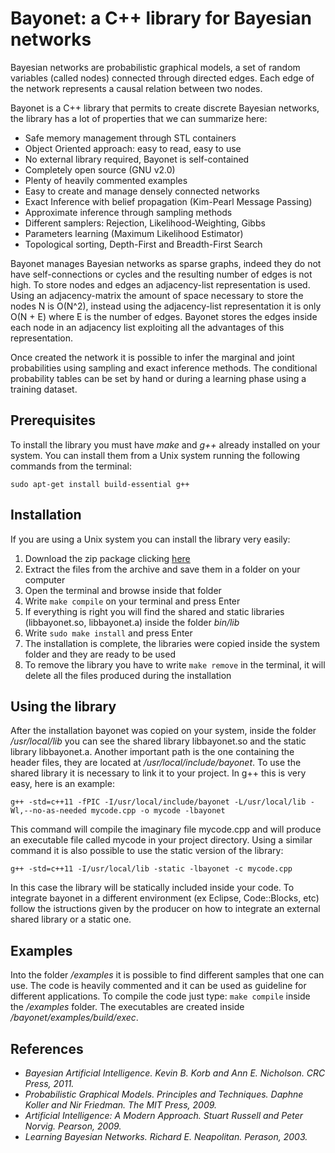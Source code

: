 Bayonet: a C++ library for Bayesian networks
============================================

Bayesian networks are probabilistic graphical models, a set of random variables (called nodes) connected through directed edges. Each edge of the network represents a causal relation between two nodes. 

Bayonet is a C++ library that permits to create discrete Bayesian networks, the library has a lot of properties that we can summarize here:

- Safe memory management through STL containers
- Object Oriented approach: easy to read, easy to use
- No external library required, Bayonet is self-contained
- Completely open source (GNU v2.0)
- Plenty of heavily commented examples
- Easy to create and manage densely connected networks
- Exact Inference with belief propagation (Kim-Pearl Message Passing)
- Approximate inference through sampling methods
- Different samplers: Rejection, Likelihood-Weighting, Gibbs
- Parameters learning (Maximum Likelihood Estimator)
- Topological sorting, Depth-First and Breadth-First Search

Bayonet manages Bayesian networks as sparse graphs, indeed they do not have self-connections or cycles and the resulting number of edges is not high. To store nodes and edges an adjacency-list representation is used. Using an adjacency-matrix the amount of space necessary to store the nodes N is O(N^2), instead using the adjacency-list representation it is only O(N + E) where E is the number of edges. Bayonet stores the edges inside each node in an adjacency list exploiting all the advantages of this representation.

Once created the network it is possible to infer the marginal and joint probabilities using sampling and exact inference methods. The conditional probability tables can be set by hand or during a learning phase using a training dataset.


Prerequisites
--------------

To install the library you must have *make* and *g++* already installed on your system.
You can install them from a Unix system running the following commands from the terminal:

 `sudo apt-get install build-essential g++`


Installation
------------

If you are using a Unix system you can install the library very easily:

1. Download the zip package clicking [here](https://github.com/mpatacchiola/bayonet/archive/master.zip)
2. Extract the files from the archive and save them in a folder on your computer
3. Open the terminal and browse inside that folder
4. Write `make compile` on your terminal and press Enter
5. If everything is right you will find the shared and static libraries (libbayonet.so, libbayonet.a) inside the folder *bin/lib*
6. Write `sudo make install` and press Enter
7. The installation is complete, the libraries were copied inside the system folder and they are ready to be used
8. To remove the library you have to write `make remove` in the terminal, it will delete all the files produced during the installation


Using the library
-----------------

After the installation bayonet was copied on your system, inside the folder */usr/local/lib* you can see the shared library libbayonet.so and the static library libbayonet.a. Another important path is the one containing the header files, they are located at */usr/local/include/bayonet*. 
To use the shared library it is necessary to link it to your project. In g++ this is very easy, here is an example:

`g++ -std=c++11 -fPIC -I/usr/local/include/bayonet -L/usr/local/lib -Wl,--no-as-needed mycode.cpp -o mycode -lbayonet`

This command will compile the imaginary file mycode.cpp and will produce an executable file called mycode in your project directory.
Using a similar command it is also possible to use the static version of the library:

`g++ -std=c++11 -I/usr/local/lib -static -lbayonet -c mycode.cpp`

In this case the library will be statically included inside your code.
To integrate bayonet in a different environment (ex Eclipse, Code::Blocks, etc) follow the istructions given by the producer on how to integrate an external shared library or a static one.

Examples
----------
Into the folder */examples* it is possible to find different samples that one can use. The code is heavily commented and it can be used as guideline for different applications.
To compile the code just type: `make compile` inside the */examples* folder. 
The executables are created inside */bayonet/examples/build/exec*. 


References
----------

- *Bayesian Artificial Intelligence. Kevin B. Korb and Ann E. Nicholson. CRC Press, 2011.*
- *Probabilistic Graphical Models. Principles and Techniques. Daphne Koller and Nir Friedman. The MIT Press, 2009.*
- *Artificial Intelligence: A Modern Approach. Stuart Russell and Peter Norvig. Pearson, 2009.*
- *Learning Bayesian Networks. Richard E. Neapolitan. Perason, 2003.*






